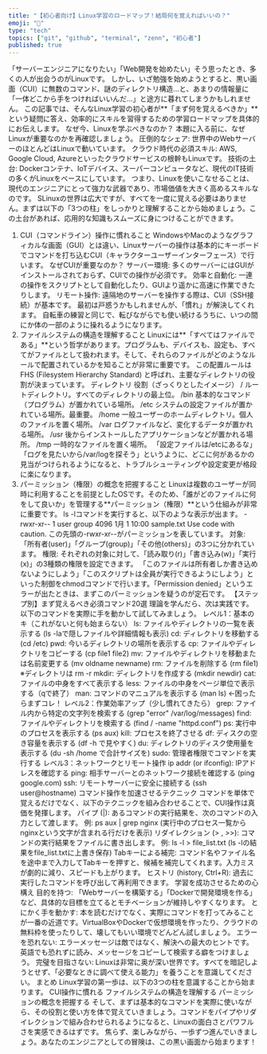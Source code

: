 ```yaml
---
title: "【初心者向け】Linux学習のロードマップ！結局何を覚えればいいの？"
emoji: "🐧"
type: "tech"
topics: ["git", "github", "terminal", "zenn", "初心者"]
published: true
---
```

「サーバーエンジニアになりたい」「Web開発を始めたい」そう思ったとき、多くの人が出会うのがLinuxです。
しかし、いざ勉強を始めようとすると、黒い画面（CUI）に無数のコマンド、謎のディレクトリ構造…と、あまりの情報量に「一体どこから手をつければいいんだ…」と途方に暮れてしまうかもしれません。
この記事では、そんなLinux学習の初心者が**「まず何を覚えるべきか」**という疑問に答え、効率的にスキルを習得するための学習ロードマップを具体的にお伝えします。
なぜ今、Linuxを学ぶべきなのか？
本題に入る前に、なぜLinuxが重要なのかを再確認しましょう。
圧倒的なシェア: 世界中のWebサーバーのほとんどはLinuxで動いています。
クラウド時代の必須スキル: AWS, Google Cloud, Azureといったクラウドサービスの根幹もLinuxです。
技術の土台: Dockerコンテナ、IoTデバイス、スーパーコンピュータなど、現代のIT技術の多くがLinuxをベースにしています。
つまり、Linuxを使いこなせることは、現代のエンジニアにとって強力な武器であり、市場価値を大きく高めるスキルなのです。
SLinuxの世界は広大ですが、すべてを一度に覚える必要はありません。まずは以下の「3つの柱」をしっかりと理解することから始めましょう。この土台があれば、応用的な知識もスムーズに身につけることができます。
1. CUI（コマンドライン）操作に慣れること
WindowsやMacのようなグラフィカルな画面（GUI）とは違い、Linuxサーバーの操作は基本的にキーボードでコマンドを打ち込むCUI（キャラクターユーザーインターフェース）で行います。
なぜCUIが重要なのか？
サーバー環境: 多くのサーバーにはGUIがインストールされておらず、CUIでの操作が必須です。
効率と自動化: 一連の操作をスクリプトとして自動化したり、GUIより遥かに高速に作業できたりします。
リモート操作: 遠隔地のサーバーを操作する際は、CUI（SSH接続）が基本です。
最初は戸惑うかもしれませんが、「慣れ」が解決してくれます。 自転車の練習と同じで、転びながらでも使い続けるうちに、いつの間にか体の一部のように操れるようになります。
2. ファイルシステムの構造を理解すること
Linuxには**「すべてはファイルである」**という哲学があります。プログラムも、デバイスも、設定も、すべてがファイルとして扱われます。そして、それらのファイルがどのようなルールで配置されているかを知ることが非常に重要です。
この配置ルールは FHS (Filesystem Hierarchy Standard) と呼ばれ、主要なディレクトリの役割が決まっています。
ディレクトリ	役割（ざっくりとしたイメージ）
/	ルートディレクトリ。すべてのディレクトリの最上位。
/bin	基本的なコマンド（プログラム）が置かれている場所。
/etc	システムの設定ファイルが置かれている場所。最重要。
/home	一般ユーザーのホームディレクトリ。個人のファイルを置く場所。
/var	ログファイルなど、変化するデータが置かれる場所。
/usr	後からインストールしたアプリケーションなどが置かれる場所。
/tmp	一時的なファイルを置く場所。
「設定ファイルは/etcにあるな」「ログを見たいから/var/logを探そう」というように、どこに何があるかの見当がつけられるようになると、トラブルシューティングや設定変更が格段に楽になります。
3. パーミッション（権限）の概念を把握すること
Linuxは複数のユーザーが同時に利用することを前提としたOSです。そのため、「誰がどのファイルに何をして良いか」を管理する**パーミッション（権限）**という仕組みが非常に重要です。
ls -lコマンドを実行すると、以下のような表示が出ます。
-rwxr-xr-- 1 user group 4096  1月 1 10:00  sample.txt
Use code with caution.
この先頭の-rwxr-xr--がパーミッションを表しています。
対象: 「所有者(user)」「グループ(group)」「その他(others)」の3つに分かれています。
権限: それぞれの対象に対して、「読み取り(r)」「書き込み(w)」「実行(x)」の3種類の権限を設定できます。
「このファイルは所有者しか書き込めないようにしよう」「このスクリプトは全員が実行できるようにしよう」といった制御をchmodコマンドで行います。「Permission denied」というエラーが出たときは、まずこのパーミッションを疑うのが定石です。
【ステップ別】まず覚えるべき必須コマンド20選
理論を学んだら、次は実践です。以下のコマンドを実際に手を動かして試してみましょう。
レベル1：基本のキ（これがないと何も始まらない）
ls: ファイルやディレクトリの一覧を表示する (ls -laで隠しファイルや詳細情報も表示)
cd: ディレクトリを移動する (cd /etc)
pwd: 今いるディレクトリの場所を表示する
cp: ファイルやディレクトリをコピーする (cp file1 file2)
mv: ファイルやディレクトリを移動または名前変更する (mv oldname newname)
rm: ファイルを削除する (rm file1) ※ディレクトリは rm -r
mkdir: ディレクトリを作成する (mkdir newdir)
cat: ファイルの中身をすべて表示する
less: ファイルの中身をページ単位で表示する（qで終了）
man: コマンドのマニュアルを表示する (man ls) ←困ったらまずコレ！
レベル2：作業効率アップ（少し慣れてきたら）
grep: ファイル内から特定の文字列を検索する (grep "error" /var/log/messages)
find: ファイルやディレクトリを検索する (find / -name "httpd.conf")
ps: 実行中のプロセスを表示する (ps aux)
kill: プロセスを終了させる
df: ディスクの空き容量を表示する (df -h で見やすく)
du: ディレクトリのディスク使用量を表示する (du -sh /home で合計サイズを)
sudo: 管理者権限でコマンドを実行する
レベル3：ネットワークとリモート操作
ip addr (or ifconfig): IPアドレスを確認する
ping: 相手サーバーとのネットワーク接続を確認する (ping google.com)
ssh: リモートサーバーに安全に接続する (ssh user@hostname)
コマンド操作を加速させるテクニック
コマンドを単体で覚えるだけでなく、以下のテクニックを組み合わせることで、CUI操作は真価を発揮します。
パイプ (|): あるコマンドの実行結果を、次のコマンドの入力として渡します。
例: ps aux | grep nginx (実行中のプロセス一覧からnginxという文字が含まれる行だけを表示)
リダイレクション (> , >>): コマンドの実行結果をファイルに書き出します。
例: ls -l > file_list.txt (ls -lの結果をfile_list.txtに上書き保存)
Tabキーによる補完: コマンド名やファイル名を途中まで入力してTabキーを押すと、候補を補完してくれます。入力ミスが劇的に減り、スピードも上がります。
ヒストリ (history, Ctrl+R): 過去に実行したコマンドを呼び出して再利用できます。
学習を成功させるための心構え
目的を持つ: 「Webサーバーを構築する」「Dockerで開発環境を作る」など、具体的な目標を立てるとモチベーションが維持しやすくなります。
とにかく手を動かす: 本を読むだけでなく、実際にコマンドを打ってみることが一番の近道です。VirtualBoxやDockerで仮想環境を作ったり、クラウドの無料枠を使ったりして、壊してもいい環境でどんどん試しましょう。
エラーを恐れない: エラーメッセージは敵ではなく、解決への最大のヒントです。英語でも恐れずに読み、メッセージをコピーして検索する癖をつけましょう。
完璧を目指さない: Linuxは非常に奥が深い世界です。すべてを暗記しようとせず、「必要なときに調べて使える能力」を養うことを意識してください。
まとめ
Linux学習の第一歩は、以下の3つの柱を意識することから始まります。
CUI操作に慣れる
ファイルシステムの構造を理解する
パーミッションの概念を把握する
そして、まずは基本的なコマンドを実際に使いながら、その役割と使い方を体で覚えていきましょう。コマンドをパイプやリダイレクションで組み合わせられるようになると、Linuxの面白さとパワフルさを実感できるはずです。
焦らず、楽しみながら、一歩ずつ進んでいきましょう。あなたのエンジニアとしての冒険は、この黒い画面から始まります！
